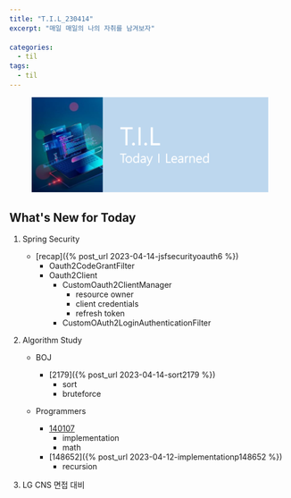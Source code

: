 ```yaml
---
title: "T.I.L_230414"
excerpt: "매일 매일의 나의 자취를 남겨보자"

categories:
  - til
tags:
  - til
---
```

<figure>
    <img src="/assets/images/til_image.png">
</figure>

## What's New for  Today   

1. Spring Security
    - [recap]({% post_url 2023-04-14-jsfsecurityoauth6 %})
        - Oauth2CodeGrantFilter
        - Oauth2Client
            - CustomOauth2ClientManager
                - resource owner
                - client credentials
                - refresh token
            - CustomOAuth2LoginAuthenticationFilter

2. Algorithm Study
    - BOJ
        - [2179]({% post_url 2023-04-14-sort2179 %})
            - sort
            - bruteforce

    - Programmers
        - [140107](https://school.programmers.co.kr/learn/courses/30/lessons/140107)
            - implementation
            - math
        - [148652]({% post_url 2023-04-12-implementationp148652 %})
            - recursion

3. LG CNS 면접 대비 
